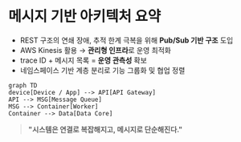 # 메시지 기반 아키텍처 요약

- REST 구조의 연쇄 장애, 추적 한계 극복을 위해 **Pub/Sub 기반 구조** 도입  
- AWS Kinesis 활용 → **관리형 인프라**로 운영 최적화  
- trace ID + 메시지 목록 = **운영 관측성** 확보  
- 네임스페이스 기반 계층 분리로 기능 그룹화 및 협업 정렬

```mermaid
graph TD
device[Device / App] --> API[API Gateway]
API --> MSG[Message Queue]
MSG --> Container[Worker]
Container --> Data[Data Core]
```


> **"시스템은 연결로 복잡해지고, 메시지로 단순해진다."**